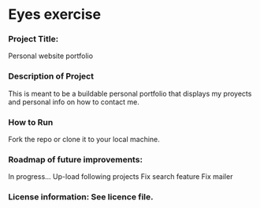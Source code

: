 # Eyes exercise


### Project Title: 
Personal website portfolio 

### Description of Project
This is meant to be a buildable personal portfolio that displays my proyects and personal info on how to contact me. 

### How to Run
Fork the repo or clone it to your local machine. 

### Roadmap of future improvements: 
In progress... 
Up-load following projects 
Fix search feature 
Fix mailer 

### License information: See licence file.

